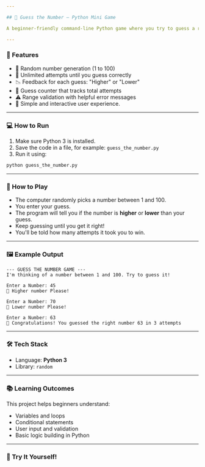 ```yaml
---

## 🎯 Guess the Number – Python Mini Game

A beginner-friendly command-line Python game where you try to guess a randomly selected number between 1 and 100. Get hints after each attempt, and see how many guesses it takes to win!

---
```


### 📌 Features

* 🎲 Random number generation (1 to 100)
* 🔁 Unlimited attempts until you guess correctly
* 📉 Feedback for each guess: "Higher" or "Lower"
* 🔢 Guess counter that tracks total attempts
* ⚠️ Range validation with helpful error messages
* 💬 Simple and interactive user experience.

---

### 💻 How to Run

1. Make sure Python 3 is installed.
2. Save the code in a file, for example: `guess_the_number.py`
3. Run it using:

```bash
python guess_the_number.py
```

---

### 🧠 How to Play

* The computer randomly picks a number between 1 and 100.
* You enter your guess.
* The program will tell you if the number is **higher** or **lower** than your guess.
* Keep guessing until you get it right!
* You'll be told how many attempts it took you to win.

---

### 🖼️ Example Output

```
--- GUESS THE NUMBER GAME ---
I'm thinking of a number between 1 and 100. Try to guess it!

Enter a Number: 45  
🔼 Higher number Please!

Enter a Number: 70  
🔽 Lower number Please!

Enter a Number: 63  
🎉 Congratulations! You guessed the right number 63 in 3 attempts
```

---

### 🛠️ Tech Stack

* Language: **Python 3**
* Library: `random`

---

### 📚 Learning Outcomes

This project helps beginners understand:

* Variables and loops
* Conditional statements
* User input and validation
* Basic logic building in Python

---

### 🚀 Try It Yourself!

